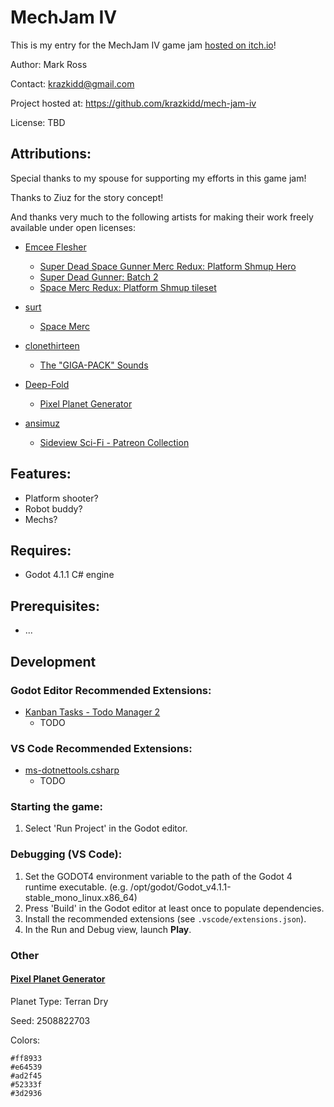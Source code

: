 # MechJam IV

This is my entry for the MechJam IV game jam [hosted on itch.io](https://itch.io/jam/mechjam4)!

Author: Mark Ross

Contact: krazkidd@gmail.com

Project hosted at: https://github.com/krazkidd/mech-jam-iv

License: TBD

## Attributions:

Special thanks to my spouse for supporting my efforts in this game jam!

Thanks to Ziuz for the story concept!

And thanks very much to the following artists for making their work freely available under open licenses:

- [Emcee Flesher](https://opengameart.org/users/emcee-flesher)

  - [Super Dead Space Gunner Merc Redux: Platform Shmup Hero](https://opengameart.org/content/super-dead-space-gunner-merc-redux-platform-shmup-hero)
  - [Super Dead Gunner: Batch 2](https://opengameart.org/content/super-dead-gunner-batch-2)
  - [Space Merc Redux: Platform Shmup tileset](https://opengameart.org/content/space-merc-redux-platform-shmup-tileset)

- [surt](https://opengameart.org/users/surt)

  - [Space Merc](https://opengameart.org/content/space-merc)

- [clonethirteen](https://itch.io/profile/clonethirteen)

  - [The "GIGA-PACK" Sounds](https://clonethirteen.itch.io/giga-pack)

- [Deep-Fold](https://itch.io/profile/deep-fold)

  - [Pixel Planet Generator](https://deep-fold.itch.io/pixel-planet-generator)

- [ansimuz](https://itch.io/profile/ansimuz)
  - [Sideview Sci-Fi - Patreon Collection](https://ansimuz.itch.io/sideview-sci-fi)

## Features:

- Platform shooter?
- Robot buddy?
- Mechs?

## Requires:

- Godot 4.1.1 C# engine

## Prerequisites:

- ...

## Development

### Godot Editor Recommended Extensions:

- [Kanban Tasks - Todo Manager 2](https://godotengine.org/asset-library/asset/1474)
  - TODO

### VS Code Recommended Extensions:

- [ms-dotnettools.csharp](https://marketplace.visualstudio.com/items?itemName=ms-dotnettools.csharp)
  - TODO

### Starting the game:

1. Select 'Run Project' in the Godot editor.

### Debugging (VS Code):

1. Set the GODOT4 environment variable to the path of the Godot 4 runtime executable.
   (e.g. /opt/godot/Godot_v4.1.1-stable_mono_linux.x86_64)
2. Press 'Build' in the Godot editor at least once to populate dependencies.
3. Install the recommended extensions (see `.vscode/extensions.json`).
4. In the Run and Debug view, launch **Play**.

### Other

#### [Pixel Planet Generator](https://deep-fold.itch.io/pixel-planet-generator)

Planet Type: Terran Dry

Seed: 2508822703

Colors:

```Text
#ff8933
#e64539
#ad2f45
#52333f
#3d2936
```
